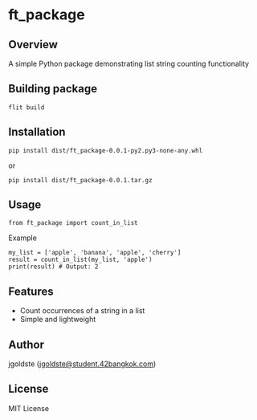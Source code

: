 # ft_package

## Overview
A simple Python package demonstrating list string counting functionality

## Building package
```
flit build
```

## Installation
```
pip install dist/ft_package-0.0.1-py2.py3-none-any.whl
```
or
```
pip install dist/ft_package-0.0.1.tar.gz
```

## Usage
```
from ft_package import count_in_list
```
Example
```
my_list = ['apple', 'banana', 'apple', 'cherry']
result = count_in_list(my_list, 'apple')
print(result) # Output: 2
```

## Features
- Count occurrences of a string in a list
- Simple and lightweight

## Author
jgoldste (jgoldste@student.42bangkok.com)

## License
MIT License
